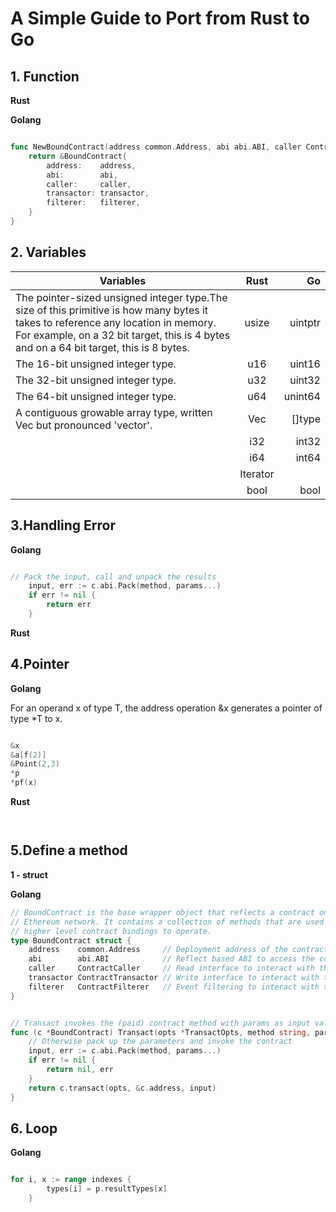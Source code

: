 # A Simple Guide to Port from Rust to Go


## 1. Function

**Rust**


**Golang**

```go

func NewBoundContract(address common.Address, abi abi.ABI, caller ContractCaller, transactor ContractTransactor, filterer ContractFilterer) *BoundContract {
	return &BoundContract{
		address:    address,
		abi:        abi,
		caller:     caller,
		transactor: transactor,
		filterer:   filterer,
	}
}

```


## 2. Variables


| Variables        | Rust           | Go  |
| ------------- |:-------------:| -----:|
| The pointer-sized unsigned integer type.The size of this primitive is how many bytes it takes to reference any location in memory. For example, on a 32 bit target, this is 4 bytes and on a 64 bit target, this is 8 bytes.      | usize |  uintptr   |
| The 16-bit unsigned integer type.     | u16 | uint16  |
| The 32-bit unsigned integer type.      | u32 | uint32  |
| The 64-bit unsigned integer type.      | u64 | unint64  |
| A contiguous growable array type, written Vec<T> but pronounced 'vector'.      | Vec |  []type |
|       | i32 | int32  |
|       | i64 | int64  |
|       | Iterator |   |
|       | bool | bool  |



## 3.Handling Error

**Golang**

```go

// Pack the input, call and unpack the results
	input, err := c.abi.Pack(method, params...)
	if err != nil {
		return err
	}

```

**Rust**


## 4.Pointer 

**Golang**

For an operand x of type T, the address operation &x generates a pointer of type *T to x.

```go

&x
&a[f(2)]
&Point(2,3)
*p
*pf(x)


```

**Rust**

```rust



```



## 5.Define a method 

**1 -  struct**

**Golang**

```go
// BoundContract is the base wrapper object that reflects a contract on the
// Ethereum network. It contains a collection of methods that are used by the
// higher level contract bindings to operate.
type BoundContract struct {
	address    common.Address     // Deployment address of the contract on the Ethereum blockchain
	abi        abi.ABI            // Reflect based ABI to access the correct Ethereum methods
	caller     ContractCaller     // Read interface to interact with the blockchain
	transactor ContractTransactor // Write interface to interact with the blockchain
	filterer   ContractFilterer   // Event filtering to interact with the blockchain
}

```

```go

// Transact invokes the (paid) contract method with params as input values.
func (c *BoundContract) Transact(opts *TransactOpts, method string, params ...interface{}) (*types.Transaction, error) {
	// Otherwise pack up the parameters and invoke the contract
	input, err := c.abi.Pack(method, params...)
	if err != nil {
		return nil, err
	}
	return c.transact(opts, &c.address, input)
}


```



## 6. Loop


**Golang**

```go

for i, x := range indexes {
		types[i] = p.resultTypes[x]
    }
    
```


